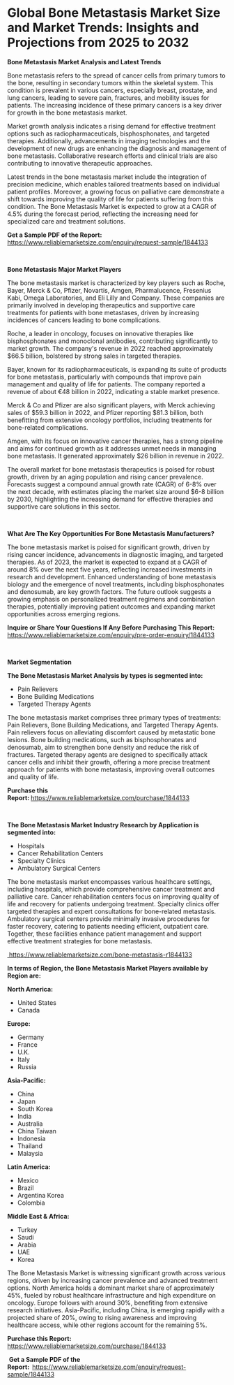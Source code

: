 <p><h1>Global Bone Metastasis Market Size and Market Trends: Insights and Projections from 2025 to 2032</h1></p><p><strong>Bone Metastasis Market Analysis and Latest Trends</strong></p>
<p><p>Bone metastasis refers to the spread of cancer cells from primary tumors to the bone, resulting in secondary tumors within the skeletal system. This condition is prevalent in various cancers, especially breast, prostate, and lung cancers, leading to severe pain, fractures, and mobility issues for patients. The increasing incidence of these primary cancers is a key driver for growth in the bone metastasis market.</p><p>Market growth analysis indicates a rising demand for effective treatment options such as radiopharmaceuticals, bisphosphonates, and targeted therapies. Additionally, advancements in imaging technologies and the development of new drugs are enhancing the diagnosis and management of bone metastasis. Collaborative research efforts and clinical trials are also contributing to innovative therapeutic approaches.</p><p>Latest trends in the bone metastasis market include the integration of precision medicine, which enables tailored treatments based on individual patient profiles. Moreover, a growing focus on palliative care demonstrate a shift towards improving the quality of life for patients suffering from this condition. The Bone Metastasis Market is expected to grow at a CAGR of 4.5% during the forecast period, reflecting the increasing need for specialized care and treatment solutions.</p></p>
<p><strong>Get a Sample PDF of the Report:&nbsp;</strong> <a href="https://www.reliablemarketsize.com/enquiry/request-sample/1844133?utm_campaign=3569&utm_medium=2&utm_source=Github&utm_content=ia&utm_term=19042025&utm_id=bone-metastasis">https://www.reliablemarketsize.com/enquiry/request-sample/1844133</a></p>
<p>&nbsp;</p>
<p><strong>Bone Metastasis Major Market Players</strong></p>
<p><p>The bone metastasis market is characterized by key players such as Roche, Bayer, Merck & Co, Pfizer, Novartis, Amgen, Pharmalucence, Fresenius Kabi, Omega Laboratories, and Eli Lilly and Company. These companies are primarily involved in developing therapeutics and supportive care treatments for patients with bone metastases, driven by increasing incidences of cancers leading to bone complications.</p><p>Roche, a leader in oncology, focuses on innovative therapies like bisphosphonates and monoclonal antibodies, contributing significantly to market growth. The company's revenue in 2022 reached approximately $66.5 billion, bolstered by strong sales in targeted therapies.</p><p>Bayer, known for its radiopharmaceuticals, is expanding its suite of products for bone metastasis, particularly with compounds that improve pain management and quality of life for patients. The company reported a revenue of about €48 billion in 2022, indicating a stable market presence.</p><p>Merck & Co and Pfizer are also significant players, with Merck achieving sales of $59.3 billion in 2022, and Pfizer reporting $81.3 billion, both benefitting from extensive oncology portfolios, including treatments for bone-related complications.</p><p>Amgen, with its focus on innovative cancer therapies, has a strong pipeline and aims for continued growth as it addresses unmet needs in managing bone metastasis. It generated approximately $26 billion in revenue in 2022.</p><p>The overall market for bone metastasis therapeutics is poised for robust growth, driven by an aging population and rising cancer prevalence. Forecasts suggest a compound annual growth rate (CAGR) of 6-8% over the next decade, with estimates placing the market size around $6-8 billion by 2030, highlighting the increasing demand for effective therapies and supportive care solutions in this sector.</p></p>
<p>&nbsp;</p>
<p><strong>What Are The Key Opportunities For Bone Metastasis Manufacturers?</strong></p>
<p><p>The bone metastasis market is poised for significant growth, driven by rising cancer incidence, advancements in diagnostic imaging, and targeted therapies. As of 2023, the market is expected to expand at a CAGR of around 8% over the next five years, reflecting increased investments in research and development. Enhanced understanding of bone metastasis biology and the emergence of novel treatments, including bisphosphonates and denosumab, are key growth factors. The future outlook suggests a growing emphasis on personalized treatment regimens and combination therapies, potentially improving patient outcomes and expanding market opportunities across emerging regions.</p></p>
<p><strong>Inquire or Share Your Questions If Any Before Purchasing This Report:</strong> <a href="https://www.reliablemarketsize.com/enquiry/pre-order-enquiry/1844133?utm_campaign=3569&utm_medium=2&utm_source=Github&utm_content=ia&utm_term=19042025&utm_id=bone-metastasis">https://www.reliablemarketsize.com/enquiry/pre-order-enquiry/1844133</a></p>
<p>&nbsp;</p>
<p><strong>Market Segmentation</strong></p>
<p><strong>The Bone Metastasis Market Analysis by types is segmented into:</strong></p>
<p><ul><li>Pain Relievers</li><li>Bone Building Medications</li><li>Targeted Therapy Agents</li></ul></p>
<p><p>The bone metastasis market comprises three primary types of treatments: Pain Relievers, Bone Building Medications, and Targeted Therapy Agents. Pain relievers focus on alleviating discomfort caused by metastatic bone lesions. Bone building medications, such as bisphosphonates and denosumab, aim to strengthen bone density and reduce the risk of fractures. Targeted therapy agents are designed to specifically attack cancer cells and inhibit their growth, offering a more precise treatment approach for patients with bone metastasis, improving overall outcomes and quality of life.</p></p>
<p><strong>Purchase this Report:&nbsp;</strong><a href="https://www.reliablemarketsize.com/purchase/1844133?utm_campaign=3569&utm_medium=2&utm_source=Github&utm_content=ia&utm_term=19042025&utm_id=bone-metastasis">https://www.reliablemarketsize.com/purchase/1844133</a></p>
<p>&nbsp;</p>
<p><strong>The Bone Metastasis Market Industry Research by Application is segmented into:</strong></p>
<p><ul><li>Hospitals</li><li>Cancer Rehabilitation Centers</li><li>Specialty Clinics</li><li>Ambulatory Surgical Centers</li></ul></p>
<p><p>The bone metastasis market encompasses various healthcare settings, including hospitals, which provide comprehensive cancer treatment and palliative care. Cancer rehabilitation centers focus on improving quality of life and recovery for patients undergoing treatment. Specialty clinics offer targeted therapies and expert consultations for bone-related metastasis. Ambulatory surgical centers provide minimally invasive procedures for faster recovery, catering to patients needing efficient, outpatient care. Together, these facilities enhance patient management and support effective treatment strategies for bone metastasis.</p></p>
<p><a href="https://www.reliablemarketsize.com/bone-metastasis-r1844133?utm_campaign=3569&utm_medium=2&utm_source=Github&utm_content=ia&utm_term=19042025&utm_id=bone-metastasis">&nbsp;https://www.reliablemarketsize.com/bone-metastasis-r1844133</a></p>
<p><strong>In terms of Region, the Bone Metastasis Market Players available by Region are:</strong></p>
<p>
    <p> <strong> North America: </strong>
        <ul>
            <li>United States</li>
            <li>Canada</li>
        </ul>
        </p> 
    <p> <strong> Europe: </strong>
        <ul>
            <li>Germany</li>
            <li>France</li>
            <li>U.K.</li>
            <li>Italy</li>
            <li>Russia</li>
        </ul>
        </p> 
    <p> <strong> Asia-Pacific: </strong>
        <ul>
            <li>China</li>
            <li>Japan</li>
            <li>South Korea</li>
            <li>India</li>
            <li>Australia</li>
            <li>China Taiwan</li>
            <li>Indonesia</li>
            <li>Thailand</li>
            <li>Malaysia</li>
        </ul>
        </p> 
    <p> <strong> Latin America: </strong>
        <ul>
            <li>Mexico</li>
            <li>Brazil</li>
            <li>Argentina Korea</li>
            <li>Colombia</li>
        </ul>
        </p> 
    <p> <strong> Middle East & Africa: </strong>
        <ul>
            <li>Turkey</li>
            <li>Saudi</li>
            <li>Arabia</li>
            <li>UAE</li>
            <li>Korea</li>
        </ul>
    </p>
    </p>
<p><p>The Bone Metastasis Market is witnessing significant growth across various regions, driven by increasing cancer prevalence and advanced treatment options. North America holds a dominant market share of approximately 45%, fueled by robust healthcare infrastructure and high expenditure on oncology. Europe follows with around 30%, benefiting from extensive research initiatives. Asia-Pacific, including China, is emerging rapidly with a projected share of 20%, owing to rising awareness and improving healthcare access, while other regions account for the remaining 5%.</p></p>
<p><strong>Purchase this Report: </strong><a href="https://www.reliablemarketsize.com/purchase/1844133?utm_campaign=3569&utm_medium=2&utm_source=Github&utm_content=ia&utm_term=19042025&utm_id=bone-metastasis">https://www.reliablemarketsize.com/purchase/1844133</a></p>
<p>&nbsp;<strong>Get a Sample PDF of the Report:&nbsp;&nbsp;</strong><a href="https://www.reliablemarketsize.com/enquiry/request-sample/1844133?utm_campaign=3569&utm_medium=2&utm_source=Github&utm_content=ia&utm_term=19042025&utm_id=bone-metastasis">https://www.reliablemarketsize.com/enquiry/request-sample/1844133</a></p>
<p><strong></strong></p>
<p><p></p><p></p><p></p></p>
